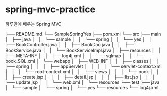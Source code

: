 # spring-mvc-practice
 하루만에 배우는 Spring MVC

├── README.md
└── SampleSpringYes
    ├── pom.xml
    └── src
        ├── main
        │   ├── java
        │   │   └── sample
        │   │       └── spring
        │   │           └── yes
        │   │               ├── BookController.java
        │   │               ├── BookDao.java
        │   │               ├── BookService.java
        │   │               └── BookServiceImpl.java
        │   ├── resources
        │   │   ├── META-INF
        │   │   ├── log4j.xml
        │   │   └── sqlmap
        │   │       └── book_SQL.xml
        │   └── webapp
        │       ├── WEB-INF
        │       │   ├── classes
        │       │   ├── spring
        │       │   │   ├── appServlet
        │       │   │   │   └── servlet-context.xml
        │       │   │   └── root-context.xml
        │       │   ├── views
        │       │   │   └── book
        │       │   │       ├── create.jsp
        │       │   │       ├── detail.jsp
        │       │   │       ├── list.jsp
        │       │   │       └── update.jsp
        │       │   └── web.xml
        │       └── resources
        └── test
            ├── java
            │   └── sample
            │       └── spring
            │           └── yes
            └── resources
                └── log4j.xml
